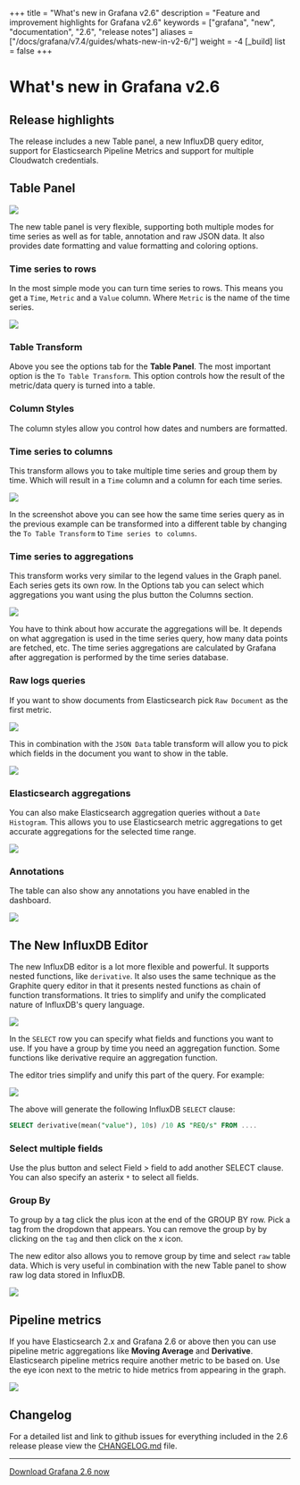 +++
title = "What's new in Grafana v2.6"
description = "Feature and improvement highlights for Grafana v2.6"
keywords = ["grafana", "new", "documentation", "2.6", "release notes"]
aliases = ["/docs/grafana/v7.4/guides/whats-new-in-v2-6/"]
weight = -4
[_build]
list = false
+++

# What's new in Grafana v2.6

## Release highlights
The release includes a new Table panel, a new InfluxDB query editor, support for Elasticsearch Pipeline Metrics and
support for multiple Cloudwatch credentials.

## Table Panel
<img src="/assets/img/features/table-panel.png">

The new table panel is very flexible, supporting both multiple modes for time series as well as for
table, annotation and raw JSON data. It also provides date formatting and value formatting and coloring options.

### Time series to rows

In the most simple mode you can turn time series to rows. This means you get a `Time`, `Metric` and a `Value` column.
Where `Metric` is the name of the time series.

<img src="/static/img/docs/v2/table_ts_to_rows.png">

### Table Transform
Above you see the options tab for the **Table Panel**. The most important option is the `To Table Transform`.
This option controls how the result of the metric/data query is turned into a table.

### Column Styles
The column styles allow you control how dates and numbers are formatted.

### Time series to columns
This transform allows you to take multiple time series and group them by time. Which will result in a `Time` column
and a column for each time series.

<img src="/static/img/docs/v2/table_ts_to_columns.png">

In the screenshot above you can see how the same time series query as in the previous example can be transformed into
a different table by changing the `To Table Transform` to  `Time series to columns`.

### Time series to aggregations
This transform works very similar to the legend values in the Graph panel. Each series gets its own row. In the Options
tab you can select which aggregations you want using the plus button the Columns section.

<img src="/static/img/docs/v2/table_ts_to_aggregations.png">

You have to think about how accurate the aggregations will be. It depends on what aggregation is used in the time series query,
how many data points are fetched, etc. The time series aggregations are calculated by Grafana after aggregation is performed
by the time series database.

### Raw logs queries

If you want to show documents from Elasticsearch pick `Raw Document` as the first metric.

<img src="/static/img/docs/v2/elastic_raw_doc.png">

This in combination with the `JSON Data` table transform will allow you to pick which fields in the document
you want to show in the table.

<img src="/static/img/docs/v2/table_json_data.png">

### Elasticsearch aggregations

You can also make Elasticsearch aggregation queries without a `Date Histogram`. This allows you to
use Elasticsearch metric aggregations to get accurate aggregations for the selected time range.

<img src="/static/img/docs/v2/elastic_aggregations.png">

### Annotations

The table can also show any annotations you have enabled in the dashboard.

<img src="/static/img/docs/v2/table_annotations.png">

## The New InfluxDB Editor
The new InfluxDB editor is a lot more flexible and powerful. It supports nested functions, like `derivative`.
It also uses the same technique as the Graphite query editor in that it presents nested functions as chain of function
transformations. It tries to simplify and unify the complicated nature of InfluxDB's query language.

<img src="/assets/img/blog/v2.6/influxdb_editor_v3.gif">

In the `SELECT` row you can specify what fields and functions you want to use. If you have a
group by time you need an aggregation function. Some functions like derivative require an aggregation function.

The editor tries simplify and unify this part of the query. For example:

![](/static/img/docs/influxdb/select_editor.png)

The above will generate the following InfluxDB `SELECT` clause:

```sql
SELECT derivative(mean("value"), 10s) /10 AS "REQ/s" FROM ....
```

### Select multiple fields
Use the plus button and select Field > field to add another SELECT clause. You can also
specify an asterix `*` to select all fields.

### Group By
To group by a tag click the plus icon at the end of the GROUP BY row. Pick a tag from the dropdown that appears.
You can remove the group by by clicking on the `tag` and then click on the x icon.

The new editor also allows you to remove group by time and select `raw` table data. Which is very useful
in combination with the new Table panel to show raw log data stored in InfluxDB.

<img src="/assets/img/blog/v2.6/table_influxdb_logs.png">

## Pipeline metrics

If you have Elasticsearch 2.x and Grafana 2.6 or above then you can use pipeline metric aggregations like
**Moving Average** and **Derivative**. Elasticsearch pipeline metrics require another metric to be based on. Use the eye icon next to the metric
to hide metrics from appearing in the graph.

![](/static/img/docs/elasticsearch/pipeline_metrics_editor.png)

## Changelog
For a detailed list and link to github issues for everything included in the 2.6 release please
view the [CHANGELOG.md](https://github.com/grafana/grafana/blob/master/CHANGELOG.md) file.

- - -

<a href="http://grafana.org/download">Download Grafana 2.6 now</a>
